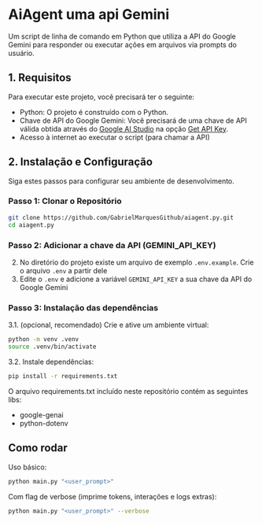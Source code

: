 # AiAgent uma api Gemini

Um script de linha de comando em Python que utiliza a API do Google Gemini para responder ou executar ações em arquivos via prompts do usuário.

## 1. Requisitos

Para executar este projeto, você precisará ter o seguinte:

- Python: O projeto é construído com o Python.
- Chave de API do Google Gemini: Você precisará de uma chave de API válida obtida através do [Google AI Studio](https://aistudio.google.com/) na opção [Get API Key](https://aistudio.google.com/api-keys).
- Acesso à internet ao executar o script (para chamar a API)

## 2. Instalação e Configuração

Siga estes passos para configurar seu ambiente de desenvolvimento.

### Passo 1: Clonar o Repositório

```bash
git clone https://github.com/GabrielMarquesGithub/aiagent.py.git
cd aiagent.py
```

### Passo 2: Adicionar a chave da API (GEMINI_API_KEY)

2. No diretório do projeto existe um arquivo de exemplo `.env.example`. Crie o arquivo `.env` a partir dele
3. Edite o `.env` e adicione a variável `GEMINI_API_KEY` a sua chave da API do Google Gemini

### Passo 3: Instalação das dependências

3.1. (opcional, recomendado) Crie e ative um ambiente virtual:

```bash
python -m venv .venv
source .venv/bin/activate
```

3.2. Instale dependências:

```bash
pip install -r requirements.txt
```

O arquivo requirements.txt incluído neste repositório contém as seguintes libs:

- google-genai
- python-dotenv

## Como rodar

Uso básico:

```bash
python main.py "<user_prompt>"
```

Com flag de verbose (imprime tokens, interações e logs extras):

```bash
python main.py "<user_prompt>" --verbose
```
